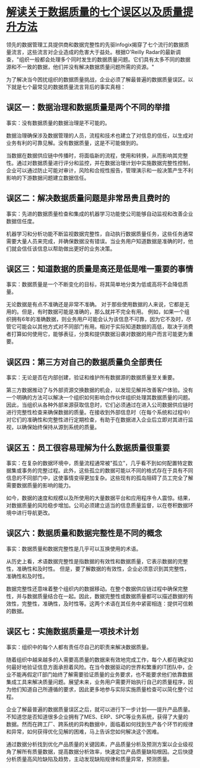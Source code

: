 # [解读关于数据质量的七个误区以及质量提升方法](http://bigdata.evget.com/post/13988.html)

领先的数据管理工具提供商和数据完整性的先驱Infogix揭穿了七个流行的数据质量流言，这些流言对企业造成的危害大于益处。根据O'Reilly Radar的最新调查，"组织一般都会处理多个同时发生的数据质量问题。它们具有太多不同的数据源和不一致的数据，他们并没有解决数据质量问题所需的资源。"

为了解决当今困扰组织的数据质量挑战，企业必须了解最普遍的数据质量误区。以下就是七个最常见的数据质量流言背后的事实真相：

## 误区一：数据治理和数据质量是两个不同的举措

事实：没有数据质量的数据治理是不可能的。

数据治理确保涉及数据管理的人员，流程和技术也建立了对信息的信任，以生成对业务有利的可靠见解。没有数据质量，这是不可能做到的。

当数据在数据供应链中传播时，将面临新的流程，使用和转换，从而影响其完整性。通过对数据质量进行评分和监控，并在数据治理计划中实施数据完整性控制，企业可以通过防止可能对审计，风险和合规性报告，管理演示和一般决策产生不利影响的下游数据问题建立数据信任。

## 误区二：解决数据质量问题是非常昂贵且费时的

事实：先进的数据质量检查和集成的机器学习功能使公司能够自动监视和改善企业数据信任度。

机器学习和分析功能不断监视数据完整性，自动执行数据质量任务，这些任务通常需要大量人员来完成，并确保数据没有错误。当业务用户知道数据是准确的时，他们就会信任该信息以帮助做出更好的业务决策。

## 误区三：知道数据的质量是高还是低是唯一重要的事情

事实：数据质量是一个不断变化的目标，将其简单地分类为低或高将不会降低质量。

无论数据是有点不准确还是非常不准确。 对于那些使用数据的人来说，它都是无用的。但是，有时数据可能是准确的，那么就并不完全有用。 例如，如果一个组织拥有6年的准确数据，则业务用户可能会认为该信息不可靠，因为它不及时，尽管它可能会以其他方式对不同部门有用。相对于实际知道数据的高低，取决于消费者打算如何使用它，能够表征，分类和提供数据沿袭对数据的用户而言可能更为重要。

## 误区四：第三方对自己的数据质量负全部责任

事实：无论是否在内部创建，验证和维护所有数据源的数据质量至关重要。

第三方数据推动了与外部资源交换数据的机会，以发现见解并改善客户体验。没有一个明确的方法可以解决一个组织如何影响合作伙伴组织处理其数据质量的问题。因此，当组织从各种外部来源获取信息时，它们必须通过在进入公司数据供应链时进行完整性检查来确保数据的质量。在接收到外部信息时（在每个系统和过程中）对它们的准确性和完整性进行定期检查，有助于在数据进入企业后立即对其进行监视，以确保始终保持从源到系统的质量。

## 误区五：员工很容易理解为什么数据质量很重要

事实：在复杂的数据环境中，质量流程通常被"孤立"，几乎看不到如何配置特定数据集或事务的完整过程。此外，这些孤立的数据可能以不同的格式存在于具有不同信息的不同部门中，这使事情变得更加复杂。这些现有的孤岛阻碍了员工完全了解需要数据质量的影响的能力。

如今，数据的速度和规模以及所使用的大量数据平台和应用程序令人震惊。结果，对数据质量的风险稳步增加。公司必须建立适当的信息质量监督，以在卷积数据环境中进行导航更改。

## 误区六：数据质量和数据完整性是不同的概念

事实：数据质量和数据完整性是几乎可以互换使用的术语。

从历史上看，术语数据完整性是指数据的有效性和数据质量，它表示数据的完整性，准确性和及时性。 但是，要了解数据的有效性，企业必须意识到其完整性，准确性和及时性。

数据完整性还意味着整个组织内的数据移动。在整个数据供应链过程中确保完整性，并与数据质量结合在一起。因此，数据完整性或数据质量都可以描述数据的有效性，完整性，准确性，及时性等。这两个术语在其任务中紧密相连：提供可信赖的数据。

## 误区七：实施数据质量是一项技术计划

事实：组织中的每个人都有责任尽自己的职责来解决数据质量。

随着组织中越来越多的人需要高质量的数据来有效地完成工作，每个人都在确定如何最好地验证信息方面承担着风险。在当今数据驱动的世界和繁重的IT团队中，企业不能再假定IT部门始终了解需要验证质量的业务要求，也不能要求他们依靠数据集成工具来解决质量问题。展望未来，业务用户需要开始执行自己的质量程序，因为他们知道自己所遵循的要求，因此更多地参与实际实施质量检查可以简化整个过程。

企业了解最普遍的数据质量误区之后，就可以进行下一步计划——提升产品质量。不知道您是否知道很多企业拥有了MES、ERP、SPC等业务系统，获得了大量的数据。然而在跨工厂、跨系统的异构数据中，面临着如何找到生产各个环节的规律和异常，如何获得优化见解的困难，马上告诉您如何解决这个困难。

通过数据分析找到优化产品质量的关键因素，产品质量分析及预测方案以企业级视角了解所有质量数据，提高数据分析效率，快速定位产品质量缺陷根因。之后快捷分析质量高风险缺陷及趋势，主动发现缺陷规律和质量异常，预测质量。
